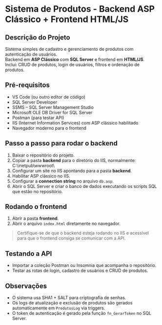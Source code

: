 
# Sistema de Produtos - Backend ASP Clássico + Frontend HTML/JS

## Descrição do Projeto
Sistema simples de cadastro e gerenciamento de produtos com autenticação de usuários.  
Backend em **ASP Clássico** com **SQL Server** e frontend em **HTML/JS**.  
Inclui: CRUD de produtos, login de usuários, filtros e ordenação de produtos.

## Pré-requisitos

- VS Code (ou outro editor de código)  
- SQL Server Developer
- SSMS – SQL Server Management Studio
- Microsoft OLE DB Driver for SQL Server 
- Postman (para testar API)  
- IIS (Internet Information Services) com ASP clássico habilitado  
- Navegador moderno para o frontend  

## Passo a passo para rodar o backend

1. Baixar o repositório do projeto.  
2. Copiar a pasta **backend** para o diretório do IIS, normalmente:
   C:\inetpub\wwwroot\
3. Configurar um site no IIS apontando para a pasta **backend**.  
4. Habilitar ASP clássico no IIS.  
5. Configurar a **connection string** no arquivo `db.asp`.  
6. Abrir o SQL Server e criar o banco de dados executando os scripts SQL que estão no repositório.  

## Rodando o frontend

1. Abrir a pasta **frontend**.  
2. Abrir o arquivo `index.html` diretamente no navegador.  

> Certifique-se de que o backend esteja rodando no IIS e acessível para que o frontend consiga se comunicar com a API.

## Testando a API

- Importar a coleção Postman ou Insomnia que acompanha o repositório.  
- Testar as rotas de login, cadastro de usuários e CRUD de produtos.  

## Observações

- O sistema usa SHA1 + SALT para criptografia de senhas.  
- Os logs de atualização e exclusão de produtos são gerados automaticamente em `ProdutosLog` via triggers.  
- O token de autenticação é gerado pela função `fn_GerarToken` no SQL Server.
